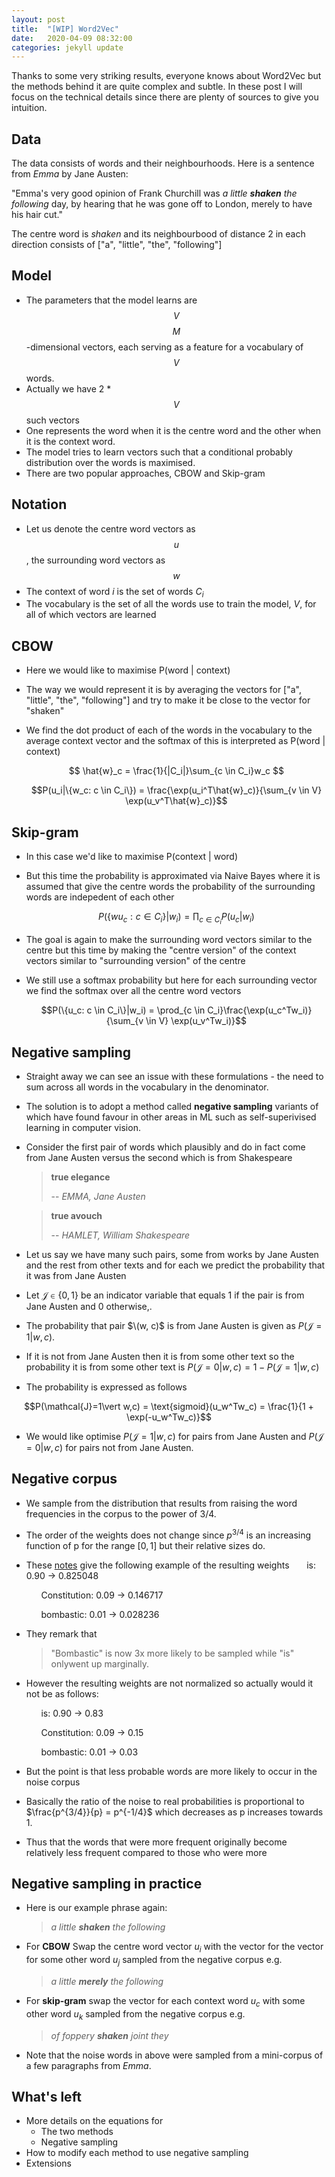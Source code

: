 ```yaml
---
layout: post
title:  "[WIP] Word2Vec"
date:   2020-04-09 08:32:00
categories: jekyll update
---
```


Thanks to some very striking results, everyone knows about Word2Vec but the methods behind it are quite complex and subtle. In these post I will focus on the technical details since there are plenty of sources to give you intuition. 


## Data
The data consists of words and their neighbourhoods. Here is a sentence from *Emma* by Jane Austen:

"Emma's very good opinion of Frank Churchill was *a little **shaken** the following* day, by hearing that he was gone off to London, merely to have his hair cut."

The centre word is *shaken* and its neighbourbood of distance 2 in each direction consists of ["a", "little", "the", "following"]

## Model
- The parameters that the model learns are $$V$$ $$M$$-dimensional vectors, each serving as a feature for a vocabulary of $$V$$ words.
- Actually we have 2 * $$V$$ such vectors
- One represents the word when it is the centre word and the other when it is the context word. 
- The model tries to learn vectors such that a conditional probably distribution over the words is maximised. 
- There are two popular approaches, CBOW and Skip-gram

## Notation
- Let us denote the centre word vectors as $$u$$, the surrounding word vectors as $$w$$
- The context of word $i$ is the set of words $C_i$
- The vocabulary is the set of all the words use to train the model, $V$, for all of which vectors are learned

## CBOW
- Here we would like to maximise P(word \| context)
- The way we would represent it is by averaging the vectors for ["a", "little", "the", "following"] and try to make it be close to the vector for "shaken"
- We find the dot product of each of the words in the vocabulary to the average context vector and the softmax of this is interpreted as P(word \| context)

    $$ \hat{w}_c = \frac{1}{|C_i|}\sum_{c \in C_i}w_c $$
    
    $$P(u_i|\{w_c: c \in C_i\}) = \frac{\exp(u_i^T\hat{w}_c)}{\sum_{v \in V} \exp(u_v^T\hat{w}_c)}$$

## Skip-gram
- In this case we'd like to maximise P(context \| word)
- But this time the probability is approximated via Naive Bayes where it is assumed that give the centre words the probability of the surrounding words are indepedent of each other

    $$P(\{wu_c: c \in C_i\}|w_i) = \prod_{c \in C_i} P(u_c | w_i)$$ 

- The goal is again to make the surrounding word vectors similar to the centre but this time by making the "centre version" of the context vectors similar to "surrounding version" of the centre
- We still use a softmax probability but here for each surrounding vector we find the softmax over all the centre word vectors

    $$P(\{u_c: c \in C_i\}|w_i) = \prod_{c \in C_i}\frac{\exp(u_c^Tw_i)}{\sum_{v \in V} \exp(u_v^Tw_i)}$$


## Negative sampling
- Straight away we can see an issue with these formulations - the need to sum across all words in the vocabulary in the denominator.
- The solution is to adopt a method called **negative sampling** variants of which have found favour in other areas in ML such as self-superivised learning in computer vision. 
- Consider the first pair of words which plausibly and do in fact come from Jane Austen versus the second which is  from Shakespeare

    > **true elegance** 
    >
    > -- <cite>EMMA, Jane Austen</cite>

    > **true avouch**
    >
    > -- <cite>HAMLET, William Shakespeare</cite>

- Let us say we have many such pairs, some from works by Jane Austen and the rest from other texts and for each we predict the probability that it was from Jane Austen
- Let $\mathcal{J} \in \{0, 1\}$ be an indicator variable that equals 1 if the pair is from Jane Austen and 0 otherwise,.
- The probability that pair $\(w, c)$ is from Jane Austen is given as $P(\mathcal{J}=1\vert w,c)$. 
- If it is not from Jane Austen then it is from some other text so the probability it is from some other text is  $P(\mathcal{J}=0\vert w,c) = 1 - P(\mathcal{J}=1\vert w,c)$
- The probability is expressed as follows

$$P(\mathcal{J}=1\vert w,c) = \text{sigmoid}(u_w^Tw_c) = \frac{1}{1 + \exp(-u_w^Tw_c)}$$

- We would like optimise $P(\mathcal{J}=1\vert w,c)$ for pairs from Jane Austen and $P(\mathcal{J}=0\vert w,c)$ for pairs not from Jane Austen.

## Negative corpus
- We sample from the distribution that results from raising the word frequencies in the corpus to the power of $3/4$.
- The order of the weights does not change since $p^{3/4}$ is an increasing function of p for the range $[0, 1]$ but their relative sizes do.  
- These [notes](http://web.stanford.edu/class/cs224n/readings/cs224n-2019-notes01-wordvecs1.pdf) give the following example of the resulting weights 
    &nbsp;&nbsp;&nbsp;&nbsp;&nbsp;&nbsp;is: 0.90 -> 0.825048

    &nbsp;&nbsp;&nbsp;&nbsp;&nbsp;&nbsp;Constitution: 0.09 -> 0.146717

    &nbsp;&nbsp;&nbsp;&nbsp;&nbsp;&nbsp;bombastic: 0.01 -> 0.028236

- They remark that 

    > "Bombastic" is now 3x more likely to be sampled while "is" onlywent up marginally.

- However the resulting weights are not normalized so actually would it not be as follows:

    &nbsp;&nbsp;&nbsp;&nbsp;&nbsp;&nbsp;is: 0.90 -> 0.83

    &nbsp;&nbsp;&nbsp;&nbsp;&nbsp;&nbsp;Constitution: 0.09 -> 0.15

    &nbsp;&nbsp;&nbsp;&nbsp;&nbsp;&nbsp;bombastic: 0.01 -> 0.03

- But the point is that less probable words are more likely to occur in the noise corpus
- Basically the ratio of the noise to real probabilities is proportional to $\frac{p^{3/4}}{p} = p^{-1/4}$ which decreases as p increases towards 1.
- Thus that the words that were more frequent originally become relatively less frequent compared to those who were more 

## Negative sampling in practice
- Here is our example phrase again:

    >  *a little **shaken** the following* 

- For **CBOW** Swap the centre word vector $u_i$ with the vector for the vector for some other word $u_j$ sampled from the negative corpus e.g.

    > *a little **merely** the following* 

- For **skip-gram** swap the vector for each context word $u_c$ with some other word $u_k$  sampled from the negative corpus e.g.

    > *of foppery **shaken** joint they* 

- Note that the noise words in above were sampled from a mini-corpus of a few paragraphs from *Emma*. 

## What's left
- More details on the equations for
    - The two methods
    - Negative sampling
- How to modify each method to use negative sampling
- Extensions
